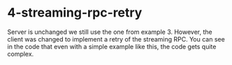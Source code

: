 # 4-streaming-rpc-retry
Server is unchanged we still use the one from example 3. However, the client was changed to implement a retry of the
streaming RPC. You can see in the code that even with a simple example like this, the code gets quite complex.
